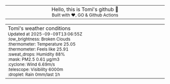 
<div align="center">
<table>
<tbody>
<td align="center">
<img width="2000" height="0"><br>
Hello, this is Tomi's github 👋<br>
<sup>Built with ❤️, GO & Github Actions</sup><br>
<img width="2000" height="0">
</td>
</tbody>
</table>
</div>
<table>
<tbody>
<td align="left">
<img width="2000" height="0"><br>
Tomi's weather conditions<br>
<sup>Updated at 2025-09-09T13:06:55Z</sup><br>
<sup>:low_brightness: Broken Clouds</sup><br>
<sup>:thermometer: Temperature 25.05 </sup><br>
<sup>:thermometer: Feels like 25.91</sup><br>
<sup>:sweat_drops: Humidity 88%</sup><br>
<sup>:mask: PM2.5 0.61 μg/m3</sup><br>
<sup>:cyclone: Wind 6.69m/s </sup><br>
<sup>:telescope: Visibility 6000m </sup><br>
<sup>:droplet: Rain 0mm/last 1h </sup><br>
<img width="2000" height="0">
</td>
<td align="left">
<img width="2000" height="0"><br>
<br>
<img width="2000" height="0">
</td>
</tbody>
</table>
</div>
    